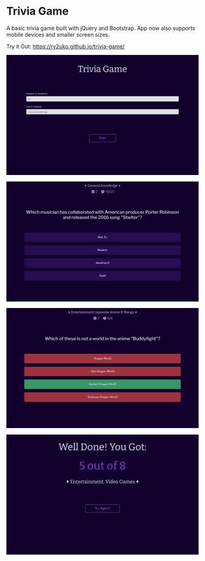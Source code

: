 # Trivia Game
A basic trivia game built with jQuery and Bootstrap. App now also supports mobile devices and smaller screen sizes.

Try it Out: https://ry2uko.github.io/trivia-game/

![screenshot-title](assets/img/titlescreenshot.png)

![screenshot1](assets/img/gamescreenshot.png)

![screenshot2](assets/img/gamescreenshot2.png)

![screenshot-end](assets/img/endscreen.png)
